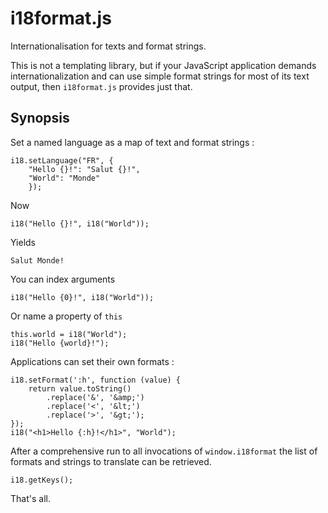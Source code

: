 i18format.js
===
Internationalisation for texts and format strings.

This is not a templating library, but if your JavaScript application demands internationalization and can use simple format strings for most of its text output, then `i18format.js` provides just that.

Synopsis
---
Set a named language as a map of text and format strings :

```
i18.setLanguage("FR", {
	"Hello {}!": "Salut {}!",
	"World": "Monde"
	});
```

Now

```
i18("Hello {}!", i18("World"));
```

Yields

```	
Salut Monde!
```

You can index arguments

```	
i18("Hello {0}!", i18("World"));
```

Or name a property of `this`

```	
this.world = i18("World");
i18("Hello {world}!");
```

Applications can set their own formats :

```	
i18.setFormat(':h', function (value) {
	return value.toString()
		.replace('&', '&amp;')
		.replace('<', '&lt;')
		.replace('>', '&gt;');	
});
i18("<h1>Hello {:h}!</h1>", "World");
```

After a comprehensive run to all invocations of `window.i18format` the list of formats and strings to translate can be retrieved.

```	
i18.getKeys();
```

That's all.